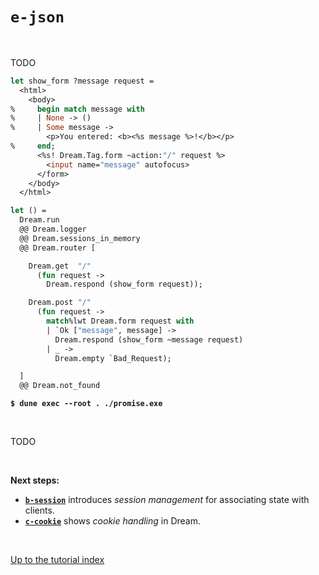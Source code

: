 # `e-json`

<br>

TODO

<!-- TODO Adjust once the templater vertical whitespace bug is fixed again. -->
<!-- TODO Updated pasted code. -->

```ocaml
let show_form ?message request =
  <html>
    <body>
%     begin match message with
%     | None -> ()
%     | Some message ->
        <p>You entered: <b><%s message %>!</b></p>
%     end;
      <%s! Dream.Tag.form ~action:"/" request %>
        <input name="message" autofocus>
      </form>
    </body>
  </html>

let () =
  Dream.run
  @@ Dream.logger
  @@ Dream.sessions_in_memory
  @@ Dream.router [

    Dream.get  "/"
      (fun request ->
        Dream.respond (show_form request));

    Dream.post "/"
      (fun request ->
        match%lwt Dream.form request with
        | `Ok ["message", message] ->
          Dream.respond (show_form ~message request)
        | _ ->
          Dream.empty `Bad_Request);

  ]
  @@ Dream.not_found
```

<pre><code><b>$ dune exec --root . ./promise.exe</b></code></pre>

<br>

TODO

<br>

**Next steps:**

- [**`b-session`**](../b-session/#files) introduces *session management* for
  associating state with clients.
- [**`c-cookie`**](../c-cookie/#files) shows *cookie handling* in Dream.

<br>

[Up to the tutorial index](../#readme)

